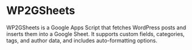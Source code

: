# WP2GSheets
WP2GSheets is a Google Apps Script that fetches WordPress posts and inserts them into a Google Sheet. It supports custom fields, categories, tags, and author data, and includes auto-formatting options.
